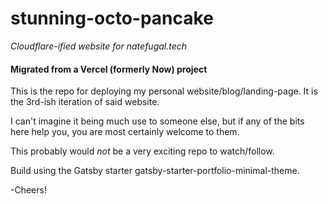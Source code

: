 # stunning-octo-pancake
_Cloudflare-ified website for natefugal.tech_

#### Migrated from a Vercel (formerly Now) project

This is the repo for deploying my personal website/blog/landing-page. It is the 3rd-ish iteration of said website.

I can't imagine it being much use to someone else, but if any of the bits here help you, you are most certainly welcome to them.

This probably would _not_ be a very exciting repo to watch/follow.

Build using the Gatsby starter gatsby-starter-portfolio-minimal-theme.

-Cheers!
